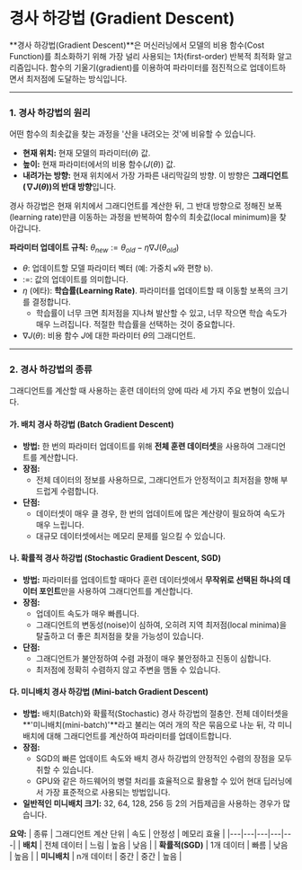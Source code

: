 # 경사 하강법 (Gradient Descent)

**경사 하강법(Gradient Descent)**은 머신러닝에서 모델의 비용 함수(Cost Function)를 최소화하기 위해 가장 널리 사용되는 1차(first-order) 반복적 최적화 알고리즘입니다. 함수의 기울기(gradient)를 이용하여 파라미터를 점진적으로 업데이트하면서 최저점에 도달하는 방식입니다.

---

### 1. 경사 하강법의 원리

어떤 함수의 최솟값을 찾는 과정을 '산을 내려오는 것'에 비유할 수 있습니다.
- **현재 위치:** 현재 모델의 파라미터($`\theta`$) 값.
- **높이:** 현재 파라미터에서의 비용 함수($`J(\theta)`$) 값.
- **내려가는 방향:** 현재 위치에서 가장 가파른 내리막길의 방향. 이 방향은 **그래디언트($`\nabla J(\theta)`$)의 반대 방향**입니다.

경사 하강법은 현재 위치에서 그래디언트를 계산한 뒤, 그 반대 방향으로 정해진 보폭(learning rate)만큼 이동하는 과정을 반복하여 함수의 최솟값(local minimum)을 찾아갑니다.

**파라미터 업데이트 규칙:**
$`\theta_{new} := \theta_{old} - \eta \nabla J(\theta_{old})`$

- $`\theta`$: 업데이트할 모델 파라미터 벡터 (예: 가중치 `w`와 편향 `b`).
- $`:=`$: 값의 업데이트를 의미합니다.
- $`\eta`$ (에타): **학습률(Learning Rate)**. 파라미터를 업데이트할 때 이동할 보폭의 크기를 결정합니다.
  - 학습률이 너무 크면 최저점을 지나쳐 발산할 수 있고, 너무 작으면 학습 속도가 매우 느려집니다. 적절한 학습률을 선택하는 것이 중요합니다.
- $`\nabla J(\theta)`$: 비용 함수 $`J`$에 대한 파라미터 $`\theta`$의 그래디언트.

---

### 2. 경사 하강법의 종류

그래디언트를 계산할 때 사용하는 훈련 데이터의 양에 따라 세 가지 주요 변형이 있습니다.

#### 가. 배치 경사 하강법 (Batch Gradient Descent)

- **방법:** 한 번의 파라미터 업데이트를 위해 **전체 훈련 데이터셋**을 사용하여 그래디언트를 계산합니다.
- **장점:**
  - 전체 데이터의 정보를 사용하므로, 그래디언트가 안정적이고 최저점을 향해 부드럽게 수렴합니다.
- **단점:**
  - 데이터셋이 매우 클 경우, 한 번의 업데이트에 많은 계산량이 필요하여 속도가 매우 느립니다.
  - 대규모 데이터셋에서는 메모리 문제를 일으킬 수 있습니다.

#### 나. 확률적 경사 하강법 (Stochastic Gradient Descent, SGD)

- **방법:** 파라미터를 업데이트할 때마다 훈련 데이터셋에서 **무작위로 선택된 하나의 데이터 포인트**만을 사용하여 그래디언트를 계산합니다.
- **장점:**
  - 업데이트 속도가 매우 빠릅니다.
  - 그래디언트의 변동성(noise)이 심하여, 오히려 지역 최저점(local minima)을 탈출하고 더 좋은 최저점을 찾을 가능성이 있습니다.
- **단점:**
  - 그래디언트가 불안정하여 수렴 과정이 매우 불안정하고 진동이 심합니다.
  - 최저점에 정확히 수렴하지 않고 주변을 맴돌 수 있습니다.

#### 다. 미니배치 경사 하강법 (Mini-batch Gradient Descent)

- **방법:** 배치(Batch)와 확률적(Stochastic) 경사 하강법의 절충안. 전체 데이터셋을 **'미니배치(mini-batch)'**라고 불리는 여러 개의 작은 묶음으로 나눈 뒤, 각 미니배치에 대해 그래디언트를 계산하여 파라미터를 업데이트합니다.
- **장점:**
  - SGD의 빠른 업데이트 속도와 배치 경사 하강법의 안정적인 수렴의 장점을 모두 취할 수 있습니다.
  - GPU와 같은 하드웨어의 병렬 처리를 효율적으로 활용할 수 있어 현대 딥러닝에서 가장 표준적으로 사용되는 방법입니다.
- **일반적인 미니배치 크기:** 32, 64, 128, 256 등 2의 거듭제곱을 사용하는 경우가 많습니다.

**요약:**
| 종류 | 그래디언트 계산 단위 | 속도 | 안정성 | 메모리 효율 |
|---|---|---|---|---|
| **배치** | 전체 데이터 | 느림 | 높음 | 낮음 |
| **확률적(SGD)** | 1개 데이터 | 빠름 | 낮음 | 높음 |
| **미니배치** | n개 데이터 | 중간 | 중간 | 높음 |
